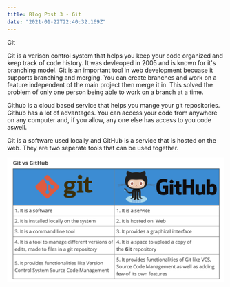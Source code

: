 ```yaml
---
title: Blog Post 3 - Git
date: "2021-01-22T22:40:32.169Z"
---
```


Git

Git is a verison control system that helps you keep your code organized and keep track of code history. It was devleoped in 2005 and is known for it's branching model. Git is an important tool in web development becuase it supports branching and merging. You can create branches and work on a feature independent of the main project then merge it in. This solved the problem of only one person being able to work on a branch at a time. 

Github is a cloud based service that helps you mange your git repositories. Github has a lot of advantages. You can access your code from anywhere on any computer and, if you allow, any one else has access to you code aswell. 

Git is a software used locally and GitHub is a service that is hosted on the web. They are two seperate tools that can be used together. 

<img src="gitvsgithub.png" alt="githubvsgit image"/>
